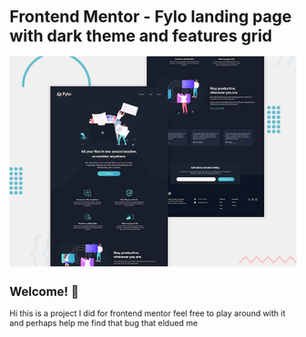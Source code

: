 # Frontend Mentor - Fylo landing page with dark theme and features grid

![Design preview for the Fylo landing page with dark theme and features grid challenge](./design/desktop-preview.jpg)

## Welcome! 👋
Hi this is a project I did for frontend mentor feel free to play around with it and perhaps help me find that bug that eldued me

